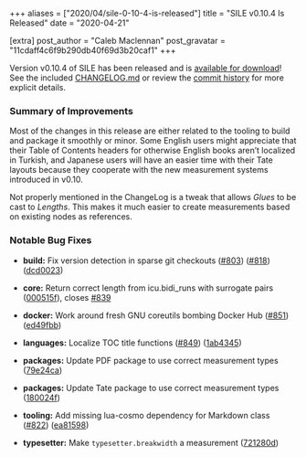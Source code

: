+++
aliases = ["2020/04/sile-0-10-4-is-released"]
title = "SILE v0.10.4 Is Released"
date = "2020-04-21"

[extra]
post_author = "Caleb Maclennan"
post_gravatar = "11cdaff4c6f9b290db40f69d3b20caf1"
+++

Version v0.10.4 of SILE has been released and is [available for download][release]!
See the included [CHANGELOG.md][changelog] or review the [commit history][commits] for more explicit details.

### Summary of Improvements

Most of the changes in this release are either related to the tooling to build and package it smoothly or minor. Some English users might appreciate that their Table of Contents headers for otherwise English books aren’t localized in Turkish, and Japanese users will have an easier time with their Tate layouts because they cooperate with the new measurement systems introduced in v0.10.

Not properly mentioned in the ChangeLog is a tweak that allows *Glues* to be cast to *Lengths*. This makes it much easier to create measurements based on existing nodes as references.

### Notable Bug Fixes

* **build:** Fix version detection in sparse git checkouts ([#803](https://github.com/sile-typesetter/sile/issues/803)) ([#818](https://github.com/sile-typesetter/sile/issues/818)) ([dcd0023](https://github.com/sile-typesetter/sile/commit/dcd00236f20a70e2610319441b4bb4c10b96cc02))
* **core:** Return correct length from icu.bidi_runs with surrogate pairs ([000515f](https://github.com/sile-typesetter/sile/commit/000515fccd68f7467ee199c064634d4ce25bfc18)), closes [#839](https://github.com/sile-typesetter/sile/issues/839)
* **docker:** Work around fresh GNU coreutils bombing Docker Hub ([#851](https://github.com/sile-typesetter/sile/issues/851)) ([ed49fbb](https://github.com/sile-typesetter/sile/commit/ed49fbbf1128c03f3e4358d89086f16cbd786be6))
* **languages:** Localize TOC title functions ([#849](https://github.com/sile-typesetter/sile/issues/849)) ([1ab4345](https://github.com/sile-typesetter/sile/commit/1ab434582aa3f555212f021cc47ad5d354a570b8))
* **packages:** Update PDF package to use correct measurement types ([79e24ca](https://github.com/sile-typesetter/sile/commit/79e24ca71bef1f3d5b2f9e978bbef1bb8a5a5b03))
* **packages:** Update Tate package to use correct measurement types ([180024f](https://github.com/sile-typesetter/sile/commit/180024f29c3002317a27df042139ae97b79907ad))
* **tooling:** Add missing lua-cosmo dependency for Markdown class ([#822](https://github.com/sile-typesetter/sile/issues/822)) ([ea81598](https://github.com/sile-typesetter/sile/commit/ea815984d27d15770613a57f019284136fbf3bbd))
* **typesetter:** Make `typesetter.breakwidth` a measurement ([721280d](https://github.com/sile-typesetter/sile/commit/721280dde51d834ab170efb75eba73771f5cda59))

  [release]: https://github.com/sile-typesetter/sile/releases/tag/v0.10.4
  [changelog]: https://github.com/sile-typesetter/sile/blob/master/CHANGELOG.md
  [commits]: https://github.com/sile-typesetter/sile/compare/v0.10.3...v0.10.4
  [wiki]: https://github.com/sile-typesetter/sile/wiki
